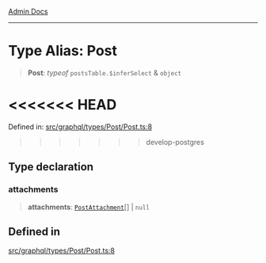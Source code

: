 [Admin Docs](/)

***

# Type Alias: Post

> **Post**: *typeof* `postsTable.$inferSelect` & `object`

<<<<<<< HEAD
=======
Defined in: [src/graphql/types/Post/Post.ts:8](https://github.com/PalisadoesFoundation/talawa-api/blob/37e2d6abe1cabaa02f97a3c6c418b81e8fcb5a13/src/graphql/types/Post/Post.ts#L8)

>>>>>>> develop-postgres
## Type declaration

### attachments

> **attachments**: [`PostAttachment`](../../../PostAttachment/PostAttachment/type-aliases/PostAttachment.md)[] \| `null`

## Defined in

[src/graphql/types/Post/Post.ts:8](https://github.com/NishantSinghhhhh/talawa-api/blob/ff0f1d6ae21d3428519b64e42fe3bfdff573cb6e/src/graphql/types/Post/Post.ts#L8)
